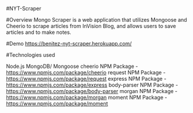 #NYT-Scraper

#Overview
Mongo Scraper is a web application that utilizes Mongoose and Cheerio to scrape articles from InVision Blog, and allows users to save articles and to make notes.

#Demo
https://benitez-nyt-scraper.herokuapp.com/

#Technologies used

Node.js
MongoDB/ Mongoose
cheerio NPM Package - https://www.npmjs.com/package/cheerio
request NPM Package - https://www.npmjs.com/package/request
express NPM Package - https://www.npmjs.com/package/express
body-parser NPM Package - https://www.npmjs.com/package/body-parser
morgan NPM Package - https://www.npmjs.com/package/morgan
moment NPM Package - https://www.npmjs.com/package/moment
